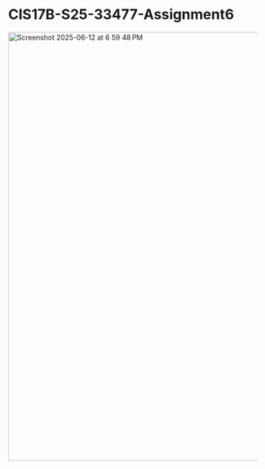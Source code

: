# CIS17B-S25-33477-Assignment6
<img width="868" alt="Screenshot 2025-06-12 at 6 59 48 PM" src="https://github.com/user-attachments/assets/33939985-e6eb-4114-94a1-018814c47a14" />
